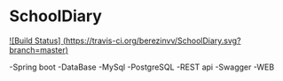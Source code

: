 # SchoolDiary

[![Build Status] (https://travis-ci.org/berezinvv/SchoolDiary.svg?branch=master)](https://travis-ci.org/berezinvv/SchoolDiary)


-Spring boot
-DataBase
	-MySql
	-PostgreSQL
-REST api
-Swagger
-WEB